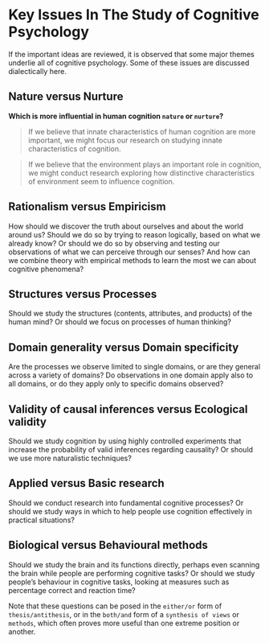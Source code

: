 # Key Issues In The Study of Cognitive Psychology
If the important ideas are reviewed, it is observed that some major themes underlie all of cognitive psychology.
Some of these issues are discussed dialectically here.

## Nature versus Nurture

**Which is more influential in human cognition `nature` or `nurture`?**

> If we believe that innate characteristics of human cognition are more important, we might focus our research on studying innate
> characteristics of cognition.

> If we believe that the environment plays an important role in cognition, we might conduct research exploring how distinctive
> characteristics of environment seem to influence cognition.

## Rationalism versus Empiricism
How should we discover the truth about ourselves and about the world around us? Should we do so by trying to reason logically,
based on what we already know? Or should we do so by observing and testing our observations of what we can perceive through our senses?
And how can we combine theory with empirical methods to learn the most we can about cognitive phenomena?

## Structures versus Processes
Should we study the structures (contents, attributes, and products) of the human mind? Or should we focus on processes of human thinking?

## Domain generality versus Domain specificity
Are the processes we observe limited to single domains, or are they general across a variety of domains? Do observations in one domain
apply also to all domains, or do they apply only to specific domains observed?

## Validity of causal inferences versus Ecological validity
 Should we study cognition by using highly controlled experiments that increase the probability of valid inferences regarding causality?
 Or should we use more naturalistic techniques?

## Applied versus Basic research
Should we conduct research into fundamental cognitive processes? Or should we study ways in which to help people use cognition
effectively in practical situations?

## Biological versus Behavioural methods
Should we study the brain and its functions directly, perhaps even scanning the brain while people are performing cognitive tasks?
Or should we study people’s behaviour in cognitive tasks, looking at measures such as percentage correct and reaction time?

Note that these questions can be posed in the `either/or` form of `thesis/antithesis`, or in the `both/and` form of a `synthesis of views`
or `methods`, which often proves more useful than one extreme position or another.

